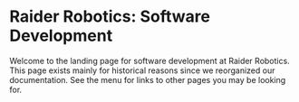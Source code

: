# Raider Robotics: Software Development

Welcome to the landing page for software development at Raider Robotics. This page exists mainly for historical reasons since we reorganized our documentation. See the menu for links to other pages you may be looking for.